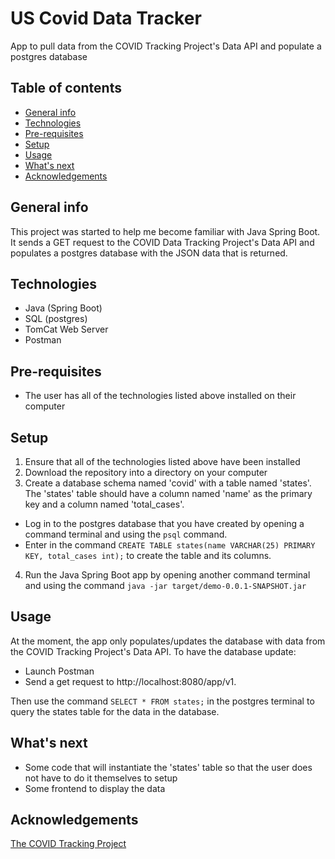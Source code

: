 # US Covid Data Tracker
App to pull data from the COVID Tracking Project's Data API and populate a postgres database

## Table of contents
* [General info](#general-info)
* [Technologies](#technologies)
* [Pre-requisites](#pre-requisites)
* [Setup](#setup)
* [Usage](#usage)
* [What's next](#whats-next)
* [Acknowledgements](#acknowledgements) 

## General info
This project was started to help me become familiar with Java Spring Boot. It sends a GET request to the COVID Data Tracking Project's Data API and populates a postgres database with the JSON data that is returned. 

## Technologies
* Java (Spring Boot)
* SQL (postgres)
* TomCat Web Server 
* Postman

## Pre-requisites
* The user has all of the technologies listed above installed on their computer

## Setup
1. Ensure that all of the technologies listed above have been installed 
2. Download the repository into a directory on your computer
3. Create a database schema named 'covid' with a table named 'states'. The 'states' table should have a column named 'name' as the primary key and a column named 'total_cases'.
  *  Log in to the postgres database that you have created by opening a command terminal and using the `psql` command. 
  *  Enter in the command `CREATE TABLE states(name VARCHAR(25) PRIMARY KEY, total_cases int);` to create the table and its columns.
  
4. Run the Java Spring Boot app by opening another command terminal and using the command `java -jar target/demo-0.0.1-SNAPSHOT.jar`

## Usage
At the moment, the app only populates/updates the database with data from the COVID Tracking Project's Data API. To have the database update:
* Launch Postman 
* Send a get request to http://localhost:8080/app/v1. 

Then use the command `SELECT * FROM states;` in the postgres terminal to query the states table for the data in the database.

## What's next 
* Some code that will instantiate the 'states' table so that the user does not have to do it themselves to setup
* Some frontend to display the data 

## Acknowledgements
<a href="https://covidtracking.com/">The COVID Tracking Project
